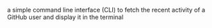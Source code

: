 a simple command line interface (CLI) to fetch the recent activity of a GitHub user and display it in the terminal